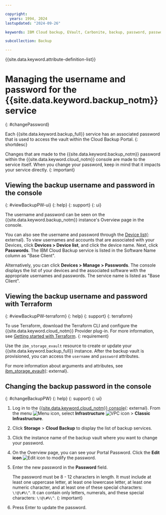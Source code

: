 ```yaml
---

copyright:
  years: 1994, 2024
lastupdated: "2024-09-26"

keywords: IBM Cloud backup, EVault, Carbonite, backup, password, password reset

subcollection: Backup

---
```

{{site.data.keyword.attribute-definition-list}}

# Managing the username and password for the {{site.data.keyword.backup_notm}} service
{: #changePassword}

Each {{site.data.keyword.backup_full}} service has an associated password that is used to access the vault within the Cloud Backup Portal.
{: shortdesc}

Changes that are made to the {{site.data.keyword.backup_notm}} password within the {{site.data.keyword.cloud_notm}} console are made to the service itself. When you change your password, keep in mind that it impacts your service directly.
{: important}

## Viewing the backup username and password in the console
{: #viewBackupPW-ui}
{: help}
{: support}
{: ui}

The username and password can be seen on the {{site.data.keyword.backup_notm}} instance's Overview page in the console.

You can also see the username and password through the [Device list](https://cloud.ibm.com/gen1/infrastructure/devices){: external}. To view usernames and accounts that are associated with your Devices, click **Devices > Device list**, and click the device name. Next, click **Passwords**. The IBM Cloud Backup service is listed in the Software Name column as "Base Client".

Alternatively, you can click **Devices > Manage > Passwords**. The console displays the list of your devices and the associated software with the appropriate usernames and passwords. The service name is listed as "Base Client".

## Viewing the backup username and password with Terraform
{: #viewBackupPW-terraform}
{: help}
{: support}
{: terraform}

To use Terraform, download the Terraform CLI and configure the {{site.data.keyword.cloud_notm}} Provider plug-in. For more information, see [Getting started with Terraform](/docs/ibm-cloud-provider-for-terraform?topic=ibm-cloud-provider-for-terraform-getting-started).
{: requirement}

Use the `ibm_storage_evault` resource to create or update your {{site.data.keyword.backup_full}} instance. After the backup vault is provisioned, you can access the `username` and `password` attributes.

For more information about arguments and attributes, see [ibm_storage_evault](https://registry.terraform.io/providers/IBM-Cloud/ibm/latest/docs/resources/storage_evault){: external}.

## Changing the backup password in the console
{: #changeBackupPW}
{: help}
{: support}
{: ui}

1. Log in to the [{{site.data.keyword.cloud_notm}} console](/login){: external}. From the menu ![Menu icon](../icons/icon_hamburger.svg "Menu"), select **Infrastructure**  ![VPC icon](../icons/vpc.svg) > **Classic Infrastructure**.
2. Click **Storage** > **Cloud Backup** to display the list of backup services.
3. Click the instance name of the backup vault where you want to change your password.
4. On the Overview page, you can see your Portal Password. Click the **Edit icon** ![Edit icon](../icons/edit-tagging.svg "Edit") to modify the password.
5. Enter the new password in the **Password** field.

   The password must be 8 - 12 characters in length. It must include at least one uppercase letter, at least one lowercase letter, at least one numeric character, and at least one of these special characters: `\!@\#%\^`. It can contain only letters, numerals, and these special characters: `\!@\#%\^`.
   {: important}

6. Press Enter to update the password.
